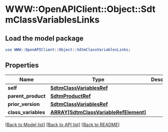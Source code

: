 # WWW::OpenAPIClient::Object::SdtmClassVariablesLinks

## Load the model package
```perl
use WWW::OpenAPIClient::Object::SdtmClassVariablesLinks;
```

## Properties
Name | Type | Description | Notes
------------ | ------------- | ------------- | -------------
**self** | [**SdtmClassVariablesRef**](SdtmClassVariablesRef.md) |  | [optional] 
**parent_product** | [**SdtmProductRef**](SdtmProductRef.md) |  | [optional] 
**prior_version** | [**SdtmClassVariablesRef**](SdtmClassVariablesRef.md) |  | [optional] 
**class_variables** | [**ARRAY[SdtmClassVariableRefElement]**](SdtmClassVariableRefElement.md) |  | [optional] 

[[Back to Model list]](../README.md#documentation-for-models) [[Back to API list]](../README.md#documentation-for-api-endpoints) [[Back to README]](../README.md)


